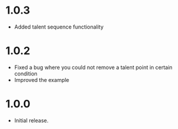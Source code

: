# 1.0.3

- Added talent sequence functionality

# 1.0.2

- Fixed a bug where you could not remove a talent point in certain condition
- Improved the example

# 1.0.0

- Initial release.
